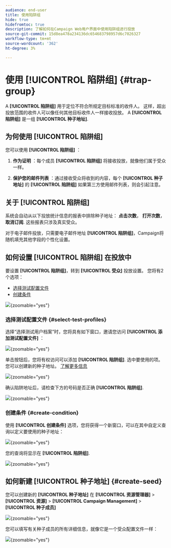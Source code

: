 ```yaml
---
audience: end-user
title: 使用陷阱组
hide: true
hidefromtoc: true
description: 了解如何在Campaign Web用户界面中使用陷阱组进行投放
source-git-commit: 15d8ea478a234136dc654683798957d6c7026327
workflow-type: tm+mt
source-wordcount: '362'
ht-degree: 3%

---
```


# 使用 **[!UICONTROL 陷阱组]** {#trap-group}

A **[!UICONTROL 陷阱组]** 用于定位不符合所规定目标标准的收件人。 这样，超出投放范围的收件人可以像任何其他目标收件人一样接收投放。
A **[!UICONTROL 陷阱组]** 是一组 **[!UICONTROL 种子地址]**.

## 为何使用 **[!UICONTROL 陷阱组]**

您可以使用 **[!UICONTROL 陷阱组]** ：

1. **作为证明** ：每个成员 **[!UICONTROL 陷阱组]** 将接收投放，就像他们属于受众一样。


1. **保护您的邮件列表** ：通过接收受众将收到的内容，每个 **[!UICONTROL 种子地址]** 的 **[!UICONTROL 陷阱组]** 如果第三方使用邮件列表，则会引起注意。

## 关于 **[!UICONTROL 陷阱组]**

系统会自动从以下投放统计信息的报表中排除种子地址： **点击次数**， **打开次数**， **取消订阅**. 这些报表只涉及真实受众。

对于电子邮件投放，只需要电子邮件地址 **[!UICONTROL 陷阱组]**，Campaign将随机填充其他字段的个性化设置。

## 如何设置 **[!UICONTROL 陷阱组]** 在投放中

要设置 **[!UICONTROL 陷阱组]**，转到 **[!UICONTROL 受众]** 投放设置。 您将有2个选项：
- [选择测试配置文件](#select-test-profile)
- [创建条件](#create-condition)

![](assets/trap-group.png){zoomable="yes"}

### 选择测试配置文件 {#select-test-profiles}

选择“选择测试用户档案”时，您将具有如下窗口，邀请您访问 **[!UICONTROL 添加测试配置文件]** ：

![](assets/trap-no-test-profile.png){zoomable="yes"}

单击按钮后，您将有权访问可以添加 **[!UICONTROL 陷阱组]**. 选中要使用的项。
您可以创建新的种子地址。 [了解更多信息](#create-seed)

![](assets/trap-select-test-profiles.png){zoomable="yes"}

确认陷阱地址后，请检查下方的号码是否正确 **[!UICONTROL 陷阱组]**.

![](assets/trap-check.png){zoomable="yes"}

### 创建条件 {#create-condition}

使用 **[!UICONTROL 创建条件]** 选项，您将获得一个新窗口，可以在其中自定义查询以定义要使用的种子地址：

![](assets/trap-create-condition.png){zoomable="yes"}

您的查询将显示在 **[!UICONTROL 陷阱组]**.

![](assets/trap-custom.png){zoomable="yes"}

## 如何新建 **[!UICONTROL 种子地址]** {#create-seed}

您可以创建新的 **[!UICONTROL 种子地址]** 在 **[!UICONTROL 资源管理器]** > **[!UICONTROL 资源]** > **[!UICONTROL Campaign Management]** > **[!UICONTROL 种子成员]**

![](assets/trap-create.png){zoomable="yes"}

您可以填写有关种子成员的所有详细信息，就像它是一个受众配置文件一样：

![](assets/trap-create-contact.png){zoomable="yes"}